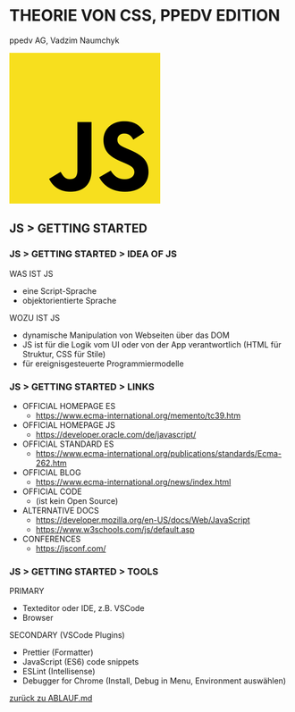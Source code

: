 # THEORIE VON CSS, PPEDV EDITION

ppedv AG, Vadzim Naumchyk

![js-logo](js-images/js-logo.png)

## JS > GETTING STARTED

<!-- #region IDEA -->

### JS > GETTING STARTED > IDEA OF JS

WAS IST JS

- eine Script-Sprache
- objektorientierte Sprache

WOZU IST JS

- dynamische Manipulation von Webseiten über das DOM
- JS ist für die Logik vom UI oder von der App verantwortlich (HTML für Struktur, CSS für Stile)
- für ereignisgesteuerte Programmiermodelle

<!--
HTML and CSS are also faster in your browser than JavaScript

Wozu ist noch JS:
Überprüfung von Formulareingaben vor dem Absenden
Senden und Empfangen von Daten, ohne die Seite neu zu laden (AJAX)
sofortiges Vorschlagen von Suchbegriffen
Banner oder Laufschriften
Verschleiern von E-Mail-Adressen
-->

<!-- #endregion -->
<!-- #region LINKS -->

### JS > GETTING STARTED > LINKS

- OFFICIAL HOMEPAGE ES
  - <https://www.ecma-international.org/memento/tc39.htm>
- OFFICIAL HOMEPAGE JS
  - <https://developer.oracle.com/de/javascript/>
- OFFICIAL STANDARD ES
  - <https://www.ecma-international.org/publications/standards/Ecma-262.htm>
- OFFICIAL BLOG
  - <https://www.ecma-international.org/news/index.html>
- OFFICIAL CODE
  - (ist kein Open Source)
- ALTERNATIVE DOCS
  - <https://developer.mozilla.org/en-US/docs/Web/JavaScript>
  - <https://www.w3schools.com/js/default.asp>
- CONFERENCES
  - <https://jsconf.com/>

<!--
https://hacks.mozilla.org/category/es6-in-depth/page/2/?utm_source=dev-newsletter&utm_medium=email&utm_campaign=sep26-2019&utm_content=javascript
<https://code.visualstudio.com/docs/nodejs/working-with-javascript>
viele (mdn, microsoft docs, google developers, oracle developers, jsconf …)
<https://exlskills.com/learn-en/courses/javascript-fundamentals-basics_javascript>
<https://www.youtube.com/user/codingmath>
<https://developer.mozilla.org/en-US/docs/Web/JavaScript/JavaScript_technologies_overview>
<https://developer.mozilla.org/en-US/docs/Web/JavaScript/A_re-introduction_to_JavaScript>
 -->

<!-- #endregion -->
<!-- #region TOOLS -->

### JS > GETTING STARTED >  TOOLS

PRIMARY

- Texteditor oder IDE, z.B. VSCode
- Browser

SECONDARY (VSCode Plugins)

- Prettier (Formatter)
- JavaScript (ES6) code snippets
- ESLint (Intellisense)
- Debugger for Chrome (Install, Debug in Menu, Environment auswählen)

<!--
Online Editors:
codepen.io
<http://jsbin.com/?html,output>
<https://glitch.com/>
<https://code.visualstudio.com/Docs/languages/javascript#_writing-jsconfigjson>
<https://marketplace.visualstudio.com/items?itemName=dbaeumer.vscode-eslint#overview>
<https://marketplace.visualstudio.com/items?itemName=msjsdiag.debugger-for-chrome>
<https://github.com/prettier/prettier>
<https://prettier.io/>
 -->

[zurück zu ABLAUF.md](../ABLAUF.md#m03--js-getting-started)

<!-- #endregion -->